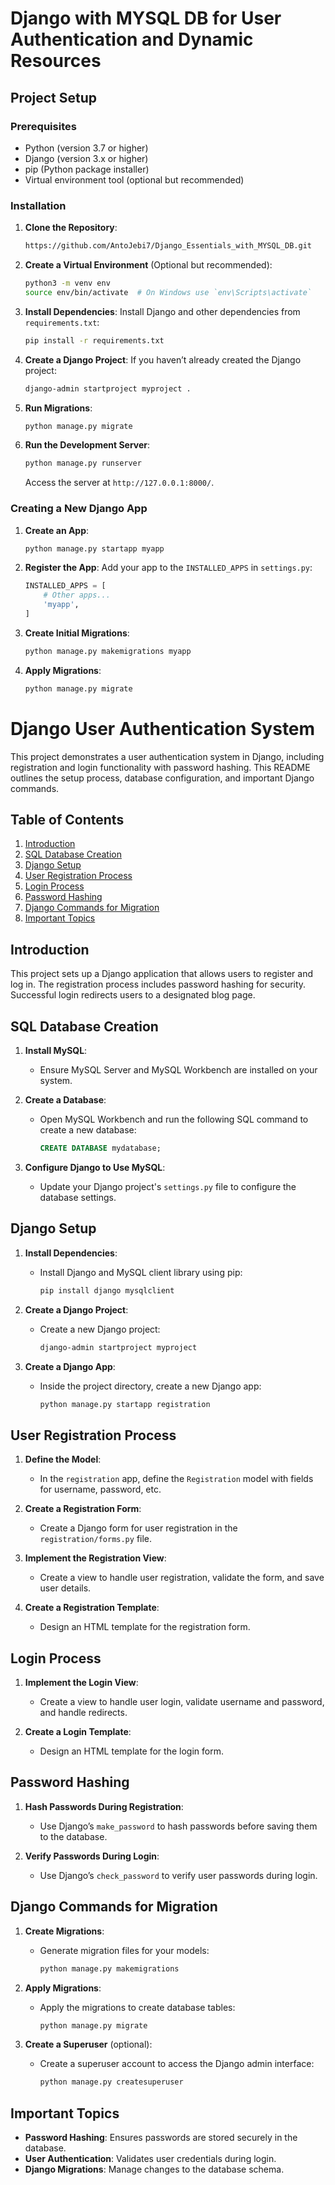 # Django with MYSQL DB for User Authentication and Dynamic Resources

## Project Setup

### Prerequisites
- Python (version 3.7 or higher)
- Django (version 3.x or higher)
- pip (Python package installer)
- Virtual environment tool (optional but recommended)

### Installation

1. **Clone the Repository**:
    ```bash
    https://github.com/AntoJebi7/Django_Essentials_with_MYSQL_DB.git
    ```

2. **Create a Virtual Environment** (Optional but recommended):
    ```bash
    python3 -m venv env
    source env/bin/activate  # On Windows use `env\Scripts\activate`
    ```

3. **Install Dependencies**:
    Install Django and other dependencies from `requirements.txt`:
    ```bash
    pip install -r requirements.txt
    ```

4. **Create a Django Project**:
    If you haven’t already created the Django project:
    ```bash
    django-admin startproject myproject .
    ```

5. **Run Migrations**:
    ```bash
    python manage.py migrate
    ```

6. **Run the Development Server**:
    ```bash
    python manage.py runserver
    ```
    Access the server at `http://127.0.0.1:8000/`.

### Creating a New Django App

1. **Create an App**:
    ```bash
    python manage.py startapp myapp
    ```

2. **Register the App**:
    Add your app to the `INSTALLED_APPS` in `settings.py`:
    ```python
    INSTALLED_APPS = [
        # Other apps...
        'myapp',
    ]
    ```

3. **Create Initial Migrations**:
    ```bash
    python manage.py makemigrations myapp
    ```

4. **Apply Migrations**:
    ```bash
    python manage.py migrate
    ```


# Django User Authentication System

This project demonstrates a user authentication system in Django, including registration and login functionality with password hashing. This README outlines the setup process, database configuration, and important Django commands.

## Table of Contents

1. [Introduction](#introduction)
2. [SQL Database Creation](#sql-database-creation)
3. [Django Setup](#django-setup)
4. [User Registration Process](#user-registration-process)
5. [Login Process](#login-process)
6. [Password Hashing](#password-hashing)
7. [Django Commands for Migration](#django-commands-for-migration)
8. [Important Topics](#important-topics)

## Introduction

This project sets up a Django application that allows users to register and log in. The registration process includes password hashing for security. Successful login redirects users to a designated blog page.

## SQL Database Creation

1. **Install MySQL**:
   - Ensure MySQL Server and MySQL Workbench are installed on your system.

2. **Create a Database**:
   - Open MySQL Workbench and run the following SQL command to create a new database:

     ```sql
     CREATE DATABASE mydatabase;
     ```

3. **Configure Django to Use MySQL**:
   - Update your Django project's `settings.py` file to configure the database settings.

## Django Setup

1. **Install Dependencies**:
   - Install Django and MySQL client library using pip:

     ```bash
     pip install django mysqlclient
     ```

2. **Create a Django Project**:
   - Create a new Django project:

     ```bash
     django-admin startproject myproject
     ```

3. **Create a Django App**:
   - Inside the project directory, create a new Django app:

     ```bash
     python manage.py startapp registration
     ```

## User Registration Process

1. **Define the Model**:
   - In the `registration` app, define the `Registration` model with fields for username, password, etc.

2. **Create a Registration Form**:
   - Create a Django form for user registration in the `registration/forms.py` file.

3. **Implement the Registration View**:
   - Create a view to handle user registration, validate the form, and save user details.

4. **Create a Registration Template**:
   - Design an HTML template for the registration form.

## Login Process

1. **Implement the Login View**:
   - Create a view to handle user login, validate username and password, and handle redirects.

2. **Create a Login Template**:
   - Design an HTML template for the login form.

## Password Hashing

1. **Hash Passwords During Registration**:
   - Use Django’s `make_password` to hash passwords before saving them to the database.

2. **Verify Passwords During Login**:
   - Use Django’s `check_password` to verify user passwords during login.

## Django Commands for Migration

1. **Create Migrations**:
   - Generate migration files for your models:

     ```bash
     python manage.py makemigrations
     ```

2. **Apply Migrations**:
   - Apply the migrations to create database tables:

     ```bash
     python manage.py migrate
     ```

3. **Create a Superuser** (optional):
   - Create a superuser account to access the Django admin interface:

     ```bash
     python manage.py createsuperuser
     ```

## Important Topics

- **Password Hashing**: Ensures passwords are stored securely in the database.
- **User Authentication**: Validates user credentials during login.
- **Django Migrations**: Manage changes to the database schema.

